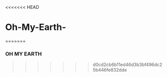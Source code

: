 <<<<<<< HEAD
# Oh-My-Earth-
=======
### OH MY EARTH
>>>>>>> d0cd2cb6b11ed46d3b3bf496dc25b446fe832dde
